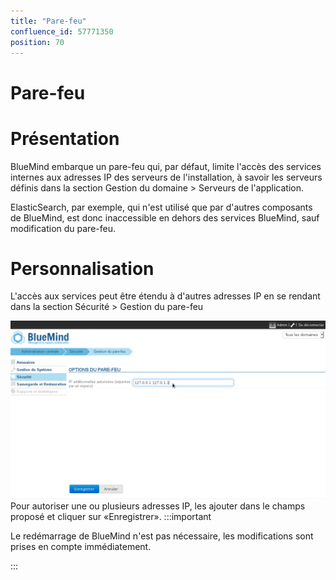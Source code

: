 ```yaml
---
title: "Pare-feu"
confluence_id: 57771350
position: 70
---
```

# Pare-feu


# Présentation

BlueMind embarque un pare-feu qui, par défaut, limite l'accès des services internes aux adresses IP des serveurs de l'installation, à savoir les serveurs définis dans la section Gestion du domaine > Serveurs de l'application.

ElasticSearch, par exemple, qui n'est utilisé que par d'autres composants de BlueMind, est donc inaccessible en dehors des services BlueMind, sauf modification du pare-feu.


# Personnalisation

L'accès aux services peut être étendu à d'autres adresses IP en se rendant dans la section Sécurité > Gestion du pare-feu

![](../../../attachments/57771350/57771352.png)Pour autoriser une ou plusieurs adresses IP, les ajouter dans le champs proposé et cliquer sur «Enregistrer».
:::important

Le redémarrage de BlueMind n'est pas nécessaire, les modifications sont prises en compte immédiatement.

:::

 

 



